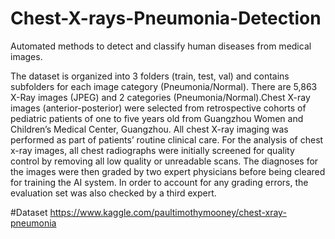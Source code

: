 # Chest-X-rays-Pneumonia-Detection
Automated methods to detect and classify human diseases from medical images.

The dataset is organized into 3 folders (train, test, val) and contains subfolders for each image category (Pneumonia/Normal). 
There are 5,863 X-Ray images (JPEG) and 2 categories (Pneumonia/Normal).Chest X-ray images (anterior-posterior) were selected from 
retrospective cohorts of pediatric patients of one to five years old from Guangzhou Women and Children’s Medical Center, Guangzhou. 
All chest X-ray imaging was performed as part of patients’ routine clinical care. For the analysis of chest x-ray images, all chest 
radiographs were initially screened for quality control by removing all low quality or unreadable scans. The diagnoses for the 
images were then graded by two expert physicians before being cleared for training the AI system. In order to account for any 
grading errors, the evaluation set was also checked by a third expert.

#Dataset
https://www.kaggle.com/paultimothymooney/chest-xray-pneumonia
